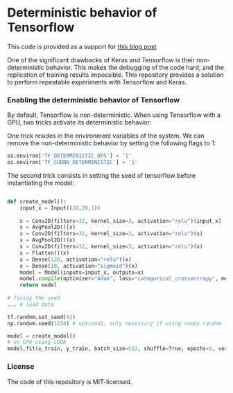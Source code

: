 # Deterministic behavior of Tensorflow

This code is provided as a support for [this blog post](https://ai-researcher.com/2022/07/30/how-to-perform-repeatable-experiments-with-tensorflow/)

One of the significant drawbacks of Keras and Tensorflow is their non-deterministic behavior. 
This makes the debugging of the code hard, and the replication of training results impossible. 
This repository provides a solution to perform repeatable experiments with Tensorflow and Keras.

### Enabling the deterministic behavior of Tensorflow

By default, Tensorflow is non-deterministic. 
When using Tensorflow with a GPU, two tricks activate its deterministic behavior:

One trick resides in the environment variables of the system. 
We can remove the non-deterministic behavior by setting the following flags to 1:

```python
os.environ['TF_DETERMINISTIC_OPS'] = '1'
os.environ['TF_CUDNN_DETERMINISTIC'] = '1'
```

The second trick consists in setting the seed of tensorflow before instantiating the model:

```python

def create_model():
    input_x = Input((28,28,1))
    
    x = Conv2D(filters=32, kernel_size=3, activation="relu")(input_x)
    x = AvgPool2D()(x)
    x = Conv2D(filters=32, kernel_size=3, activation="relu")(x)
    x = AvgPool2D()(x)
    x = Conv2D(filters=32, kernel_size=3, activation="relu")(x)
    x = Flatten()(x)
    x = Dense(128, activation="relu")(x)
    x = Dense(10, activation="sigmoid")(x)
    model = Model(inputs=input_x, outputs=x)
    model.compile(optimizer="Adam", loss="categorical_crossentropy", metrics="accuracy")
    return model
    
# fixing the seed
... # load data

tf.random.set_seed(42)
np.random.seed(1234) # optional, only necessary if using numpy random functions

model = create_model()
# on GPU using CUDA
model.fit(x_train, y_train, batch_size=512, shuffle=True, epochs=5, verbose=0)

```

### License 
The code of this repository is MIT-licensed.
